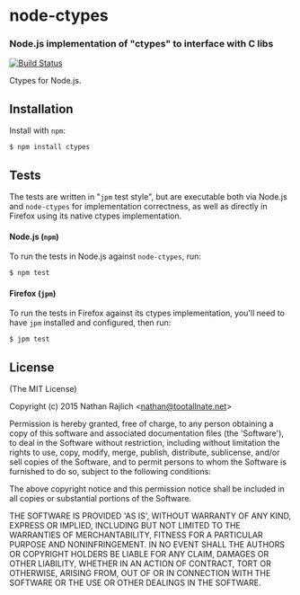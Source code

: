 node-ctypes
===========
### Node.js implementation of "ctypes" to interface with C libs
[![Build Status](https://secure.travis-ci.org/TooTallNate/node-ctypes.svg)](https://travis-ci.org/TooTallNate/node-ctypes)

Ctypes for Node.js.


Installation
------------

Install with `npm`:

``` bash
$ npm install ctypes
```


Tests
-----

The tests are written in "`jpm` test style", but are executable both via Node.js
and `node-ctypes` for implementation correctness, as well as directly in Firefox
using its native ctypes implementation.

#### Node.js (`npm`)

To run the tests in Node.js against `node-ctypes`, run:

``` bash
$ npm test
```

#### Firefox (`jpm`)

To run the tests in Firefox against its ctypes implementation, you'll need to
have `jpm` installed and configured, then run:

``` bash
$ jpm test
```


License
-------

(The MIT License)

Copyright (c) 2015 Nathan Rajlich &lt;nathan@tootallnate.net&gt;

Permission is hereby granted, free of charge, to any person obtaining
a copy of this software and associated documentation files (the
'Software'), to deal in the Software without restriction, including
without limitation the rights to use, copy, modify, merge, publish,
distribute, sublicense, and/or sell copies of the Software, and to
permit persons to whom the Software is furnished to do so, subject to
the following conditions:

The above copyright notice and this permission notice shall be
included in all copies or substantial portions of the Software.

THE SOFTWARE IS PROVIDED 'AS IS', WITHOUT WARRANTY OF ANY KIND,
EXPRESS OR IMPLIED, INCLUDING BUT NOT LIMITED TO THE WARRANTIES OF
MERCHANTABILITY, FITNESS FOR A PARTICULAR PURPOSE AND NONINFRINGEMENT.
IN NO EVENT SHALL THE AUTHORS OR COPYRIGHT HOLDERS BE LIABLE FOR ANY
CLAIM, DAMAGES OR OTHER LIABILITY, WHETHER IN AN ACTION OF CONTRACT,
TORT OR OTHERWISE, ARISING FROM, OUT OF OR IN CONNECTION WITH THE
SOFTWARE OR THE USE OR OTHER DEALINGS IN THE SOFTWARE.
